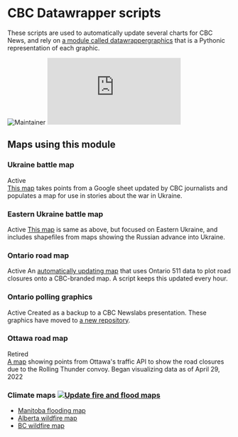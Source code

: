 # CBC Datawrapper scripts

These scripts are used to automatically update several charts for CBC News, and rely on [a module called datawrappergraphics](https://github.com/dexmcmillan/datawrappergraphics) that is a Pythonic representation of each graphic.

![Maintainer](https://img.shields.io/badge/maintainer-dexmcmillan-blue)
[![Latest release](https://badgen.net/github/release/Naereen/Strapdown.js)](https://github.com/Naereen/Strapdown.js/releases)

## Maps using this module

### Ukraine battle map
Active  
[This map](https://www.datawrapper.de/_/sM21M/) takes points from a Google sheet updated by CBC journalists and populates a map for use in stories about the war in Ukraine.

### Eastern Ukraine battle map
Active
[This map](https://www.datawrapper.de/_/PsIWk/) is same as above, but focused on Eastern Ukraine, and includes shapefiles from maps showing the Russian advance into Ukraine.

### Ontario road map
Active
An [automatically updating map](https://www.datawrapper.de/_/RHK8m/) that uses Ontario 511 data to plot road closures onto a CBC-branded map. A script keeps this updated every hour.

### Ontario polling graphics
Active
Created as a backup to a CBC Newslabs presentation. These graphics have moved to [a new repository](https://github.com/dexmcmillan/cbc-polling-graphics).

### Ottawa road map
Retired  
[A map](https://datawrapper.dwcdn.net/E95GT/4/) showing points from Ottawa's traffic API to show the road closures due to the Rolling Thunder convoy. Began visualizing data as of April 29, 2022

### Climate maps [![Update fire and flood maps](https://github.com/dexmcmillan/cbc-datawrapperscripts/actions/workflows/schedule-floodmaps.yml/badge.svg?branch=main)](https://github.com/dexmcmillan/cbc-datawrapperscripts/actions/workflows/schedule-floodmaps.yml)
* [Manitoba flooding map](https://www.datawrapper.de/_/j6kHN/)
* [Alberta wildfire map](https://www.datawrapper.de/_/L45df/)
* [BC wildfire map](https://www.datawrapper.de/_/Os1m6/)
